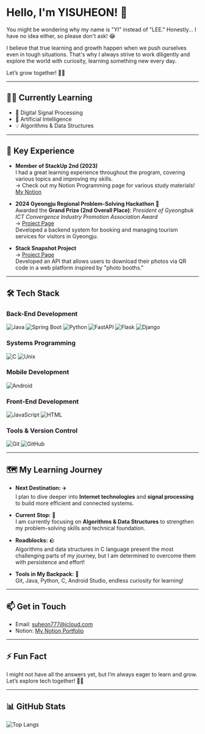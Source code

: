 # Hello, I'm YISUHEON! 👋

You might be wondering why my name is "YI" instead of "LEE." Honestly... I have no idea either, so please don't ask! 😂

I believe that true learning and growth happen when we push ourselves even in tough situations. That's why I always strive to work diligently and explore the world with curiosity, learning something new every day.

Let’s grow together! 🌱✨

---

## 🧑‍💻 Currently Learning
- 🌱 Digital Signal Processing
- 🤖 Artificial Intelligence
- 💡 Algorithms & Data Structures

---

## 🔭 Key Experience

- **Member of StackUp 2nd (2023)**  
  I had a great learning experience throughout the program, covering various topics and improving my skills.  
  → Check out my Notion Programming page for various study materials! [My Notion](https://suheon927.notion.site/11573099573e8045bec2c186c84ba43d?pvs=4)

- **2024 Gyeongju Regional Problem-Solving Hackathon** 🥈  
  Awarded the **Grand Prize (2nd Overall Place)**: *President of Gyeongbuk ICT Convergence Industry Promotion Association Award*  
  → [Project Page](https://github.com/Dongguk-Developer/2024hackathon_null)  
  Developed a backend system for booking and managing tourism services for visitors in Gyeongju.

- **Stack Snapshot Project**  
  → [Project Page](https://github.com/mjgwon24/stack-snapshot-back)  
  Developed an API that allows users to download their photos via QR code in a web platform inspired by "photo booths."

---

## 🛠️ Tech Stack

### Back-End Development
![Java](https://img.shields.io/badge/-Java-007396?logo=Java&logoColor=white&style=for-the-badge)
![Spring Boot](https://img.shields.io/badge/-Spring%20Boot-6DB33F?logo=Spring-Boot&logoColor=white&style=for-the-badge)
![Python](https://img.shields.io/badge/-Python-3776AB?logo=Python&logoColor=white&style=for-the-badge)
![FastAPI](https://img.shields.io/badge/-FastAPI-009688?logo=FastAPI&logoColor=white&style=for-the-badge)
![Flask](https://img.shields.io/badge/-Flask-000000?logo=Flask&logoColor=white&style=for-the-badge)
![Django](https://img.shields.io/badge/-Django-092E20?logo=Django&logoColor=white&style=for-the-badge)

### Systems Programming
![C](https://img.shields.io/badge/-C-A8B9CC?logo=C&logoColor=white&style=for-the-badge)
![Unix](https://img.shields.io/badge/-Unix-000000?logo=Unix&logoColor=white&style=for-the-badge)

### Mobile Development
![Android](https://img.shields.io/badge/-Android-3DDC84?logo=Android&logoColor=white&style=for-the-badge)

### Front-End Development
![JavaScript](https://img.shields.io/badge/-JavaScript-F7DF1E?logo=JavaScript&logoColor=black&style=for-the-badge)
![HTML](https://img.shields.io/badge/-HTML-E34F26?logo=HTML5&logoColor=white&style=for-the-badge)

### Tools & Version Control
![Git](https://img.shields.io/badge/-Git-F05032?logo=Git&logoColor=white&style=for-the-badge)
![GitHub](https://img.shields.io/badge/-GitHub-181717?logo=GitHub&logoColor=white&style=for-the-badge)

---

## 🗺️ My Learning Journey

- **Next Destination:** ✈️  
  I plan to dive deeper into **Internet technologies** and **signal processing** to build more efficient and connected systems.

- **Current Stop:** 🚏  
  I am currently focusing on **Algorithms & Data Structures** to strengthen my problem-solving skills and technical foundation.

- **Roadblocks:** 🪨  
  Algorithms and data structures in C language present the most challenging parts of my journey, but I am determined to overcome them with persistence and effort!

- **Tools in My Backpack:** 🎒  
  Git, Java, Python, C, Android Studio, endless curiosity for learning!

---

## 📫 Get in Touch
- Email: [suheon777@icloud.com](mailto:suheon777@icloud.com)
- Notion: [My Notion Portfolio](https://suheon927.notion.site/11573099573e8045bec2c186c84ba43d?pvs=4)

---

## ⚡ Fun Fact
I might not have all the answers yet, but I’m always eager to learn and grow. Let’s explore tech together! 🌱✨

---

## 📊 GitHub Stats
![Top Langs](https://github-readme-stats.vercel.app/api/top-langs/?username=suheon927&layout=compact&theme=radical)
